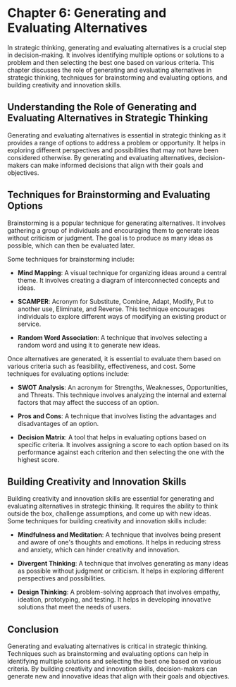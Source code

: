 Chapter 6: Generating and Evaluating Alternatives
=================================================

In strategic thinking, generating and evaluating alternatives is a crucial step in decision-making. It involves identifying multiple options or solutions to a problem and then selecting the best one based on various criteria. This chapter discusses the role of generating and evaluating alternatives in strategic thinking, techniques for brainstorming and evaluating options, and building creativity and innovation skills.

Understanding the Role of Generating and Evaluating Alternatives in Strategic Thinking
--------------------------------------------------------------------------------------

Generating and evaluating alternatives is essential in strategic thinking as it provides a range of options to address a problem or opportunity. It helps in exploring different perspectives and possibilities that may not have been considered otherwise. By generating and evaluating alternatives, decision-makers can make informed decisions that align with their goals and objectives.

Techniques for Brainstorming and Evaluating Options
---------------------------------------------------

Brainstorming is a popular technique for generating alternatives. It involves gathering a group of individuals and encouraging them to generate ideas without criticism or judgment. The goal is to produce as many ideas as possible, which can then be evaluated later.

Some techniques for brainstorming include:

* **Mind Mapping**: A visual technique for organizing ideas around a central theme. It involves creating a diagram of interconnected concepts and ideas.

* **SCAMPER**: Acronym for Substitute, Combine, Adapt, Modify, Put to another use, Eliminate, and Reverse. This technique encourages individuals to explore different ways of modifying an existing product or service.

* **Random Word Association**: A technique that involves selecting a random word and using it to generate new ideas.

Once alternatives are generated, it is essential to evaluate them based on various criteria such as feasibility, effectiveness, and cost. Some techniques for evaluating options include:

* **SWOT Analysis**: An acronym for Strengths, Weaknesses, Opportunities, and Threats. This technique involves analyzing the internal and external factors that may affect the success of an option.

* **Pros and Cons**: A technique that involves listing the advantages and disadvantages of an option.

* **Decision Matrix**: A tool that helps in evaluating options based on specific criteria. It involves assigning a score to each option based on its performance against each criterion and then selecting the one with the highest score.

Building Creativity and Innovation Skills
-----------------------------------------

Building creativity and innovation skills are essential for generating and evaluating alternatives in strategic thinking. It requires the ability to think outside the box, challenge assumptions, and come up with new ideas. Some techniques for building creativity and innovation skills include:

* **Mindfulness and Meditation**: A technique that involves being present and aware of one's thoughts and emotions. It helps in reducing stress and anxiety, which can hinder creativity and innovation.

* **Divergent Thinking**: A technique that involves generating as many ideas as possible without judgment or criticism. It helps in exploring different perspectives and possibilities.

* **Design Thinking**: A problem-solving approach that involves empathy, ideation, prototyping, and testing. It helps in developing innovative solutions that meet the needs of users.

Conclusion
----------

Generating and evaluating alternatives is critical in strategic thinking. Techniques such as brainstorming and evaluating options can help in identifying multiple solutions and selecting the best one based on various criteria. By building creativity and innovation skills, decision-makers can generate new and innovative ideas that align with their goals and objectives.
